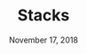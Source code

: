---
date: November 17, 2018
title: Stacks
company: Stack Overflow
link: https://stackoverflow.design/
image: images/systems/stacks.jpg
description: Stacks provides everything you need to quickly deliver coherent, consistent experiences across all of Stack Overflow—the product itself, and emails.

---